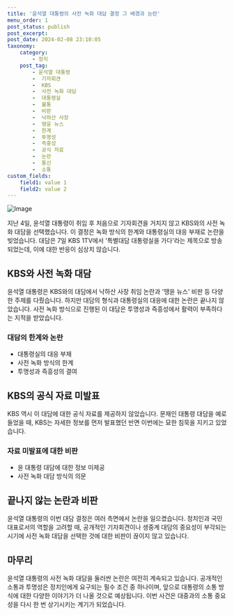 ```yaml
---
title: '윤석열 대통령의 사전 녹화 대담 결정 그 배경과 논란'
menu_order: 1
post_status: publish
post_excerpt: 
post_date: 2024-02-08 23:10:05
taxonomy:
    category:
        - 정치
    post_tag:
        - 윤석열 대통령
        -  기자회견
        -  KBS
        -  사전 녹화 대담
        -  대통령실
        -  불통
        -  비판
        -  낙하산 사장
        -  땡윤 뉴스
        -  한계
        -  투명성
        -  즉흥성
        -  공식 자료
        -  논란
        -  통신
        -  소통
custom_fields:
    field1: value 1
    field2: value 2
---
```


![Image](https://imgnews.pstatic.net/image/006/2024/02/06/0000122217_001_20240206154203260.jpeg?type=w647)

지난 4일, 윤석열 대통령이 취임 후 처음으로 기자회견을 거치지 않고 KBS와의 사전 녹화 대담을 선택했습니다. 이 결정은 녹화 방식의 한계와 대통령실의 대응 부재로 논란을 빚었습니다. 대담은 7일 KBS 1TV에서 '특별대담 대통령실을 가다'라는 제목으로 방송되었는데, 이에 대한 반응이 심상치 않습니다.
## KBS와 사전 녹화 대담
윤석열 대통령은 KBS와의 대담에서 낙하산 사장 취임 논란과 '땡윤 뉴스' 비판 등 다양한 주제를 다뤘습니다. 하지만 대담의 형식과 대통령실의 대응에 대한 논란은 끝나지 않았습니다. 사전 녹화 방식으로 진행된 이 대담은 투명성과 즉흥성에서 활력이 부족하다는 지적을 받았습니다.
### 대담의 한계와 논란
- 대통령실의 대응 부재
- 사전 녹화 방식의 한계
- 투명성과 즉흥성의 결여
## KBS의 공식 자료 미발표
KBS 역시 이 대담에 대한 공식 자료를 제공하지 않았습니다. 문재인 대통령 대담을 예로 들었을 때, KBS는 자세한 정보를 먼저 발표했던 반면 이번에는 묘한 침묵을 지키고 있었습니다.
### 자료 미발표에 대한 비판
- 윤 대통령 대담에 대한 정보 미제공
- 사전 녹화 대담 방식의 의문
## 끝나지 않는 논란과 비판
윤석열 대통령의 이번 대담 결정은 여러 측면에서 논란을 일으켰습니다. 정치인과 국민 대표로서의 역할을 고려할 때, 공개적인 기자회견이나 생중계 대담의 중요성이 부각되는 시기에 사전 녹화 대담을 선택한 것에 대한 비판이 끊이지 않고 있습니다.
## 마무리
윤석열 대통령의 사전 녹화 대담을 둘러싼 논란은 여전히 계속되고 있습니다. 공개적인 소통과 투명성은 정치인에게 요구되는 필수 조건 중 하나이며, 앞으로 대통령의 소통 방식에 대한 다양한 이야기가 더 나올 것으로 예상됩니다. 이번 사건은 대중과의 소통 중요성을 다시 한 번 상기시키는 계기가 되었습니다.
